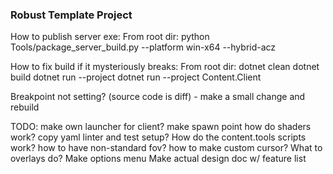 ### Robust Template Project

How to publish server exe:
From root dir: 
    python Tools/package_server_build.py --platform win-x64 --hybrid-acz

How to fix build if it mysteriously breaks:
From root dir: 
    dotnet clean
    dotnet build
    dotnet run --project
    dotnet run --project Content.Client

Breakpoint not setting? (source code is diff) - make a small change and rebuild

TODO:
    make own launcher for client?
    make spawn point
    how do shaders work?
    copy yaml linter and test setup?
    How do the content.tools scripts work?
    how to have non-standard fov?
    how to make custom cursor?
    What to overlays do?
    Make options menu
    Make actual design doc w/ feature list
